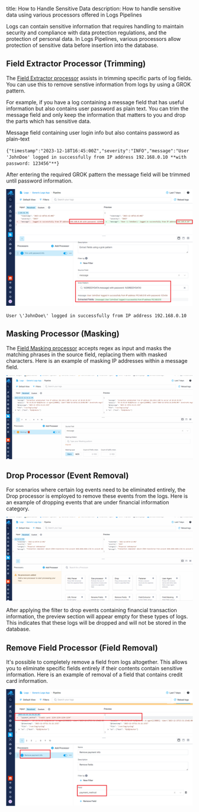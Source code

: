 title: How to Handle Sensitive Data
description: How to handle sensitive data using various processors offered in Logs Pipelines

Logs can contain sensitive information that requires handling to maintain security and compliance with data protection regulations, and the protection of personal data. In Logs Pipelines, various processors allow protection of sensitive data before insertion into the database.

## Field Extractor Processor (Trimming)

The [Field Extractor processor](field-extractor-processor) assists in trimming specific parts of log fields. You can use this to remove senstive information from logs by using a GROK pattern.

For example, if you have a log containing a message field that has useful information but also contains user password as plain text. You can trim the message field and only keep the information that matters to you and drop the parts which has sensitive data.

Message field containing user login info but also contains password as plain-text

`{"timestamp":"2023-12-18T16:45:00Z","severity":"INFO","message":"User 'JohnDoe' logged in successfully from IP address 192.168.0.10 **with password: 123456"**}`

After entering the required GROK pattern the message field will be trimmed until password information.

![Trim senstive data](../images/logs/pipelines/sensitive-data-trim.png)

`User \'JohnDoe\' logged in successfully from IP address 192.168.0.10`

## Masking Processor (Masking)

The [Field Masking processor](field-masking-processor) accepts regex as input and masks the matching phrases in the source field, replacing them with masked characters. Here is an example of masking IP addresses within a message field.

![Mask IP address](../images/logs/pipelines/sensitive-data-mask-ip-address.gif)

## Drop Processor (Event Removal)

For scenarios where certain log events need to be eliminated entirely, the Drop processor is employed to remove these events from the logs. Here is an example of dropping events that are under financial information category.

![Drop Finance Data](../images/logs/pipelines/sensitive-data-drop-finance-data.gif)

After applying the filter to drop events containing financial transaction information, the preview section will appear empty for these types of logs. This indicates that these logs will be dropped and will not be stored in the database.

## Remove Field Processor (Field Removal)

It's possible to completely remove a field from logs altogether. This allows you to eliminate specific fields entirely if their contents contain sensitive information. Here is an example of removal of a field that contains credit card information.

![Remove CC Field](../images/logs/pipelines/sensitive-data-remove-cc.png)
